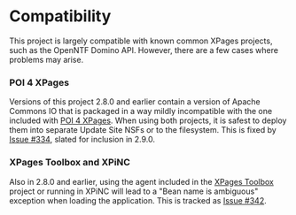 # Compatibility

This project is largely compatible with known common XPages projects, such as the OpenNTF Domino API. However, there are a few cases where problems may arise.

### POI 4 XPages

Versions of this project 2.8.0 and earlier contain a version of Apache Commons IO that is packaged in a way mildly incompatible with the one included with [POI 4 XPages](https://openntf.org/main.nsf/project.xsp?r=project/POI%204%20XPages). When using both projects, it is safest to deploy them into separate Update Site NSFs or to the filesystem. This is fixed by [Issue #334](https://github.com/OpenNTF/org.openntf.xsp.jakartaee/issues/334), slated for inclusion in 2.9.0.

### XPages Toolbox and XPiNC

Also in 2.8.0 and earlier, using the agent included in the [XPages Toolbox](https://xpages.info/main.nsf/project.xsp?r=project/XPages%20Toolbox) project or running in XPiNC will lead to a "Bean name is ambiguous" exception when loading the application. This is tracked as [Issue #342](https://github.com/OpenNTF/org.openntf.xsp.jakartaee/issues/342).